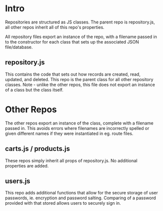 # Intro

Repositories are structured as JS classes. The parent repo is repository.js, all other repos inherit all of this repo's properties.

All repository files export an instance of the repo, with a filename passed in to the constructor for each class that sets up the associated JSON file/database.

## repository.js

This contains the code that sets out how records are created, read, updated, and deleted. This repo is the parent class for all other repository classes. Note - unlike the other repos, this file does not export an instance of a class but the class itself.

# Other Repos

The other repos export an instance of the class, complete with a filename passed in. This avoids errors where filenames are incorrectly spelled or given different names if they were instantiated in eg. route files.

## carts.js / products.js

These repos simply inherit all props of repository.js. No additional properties are added.

## users.js

This repo adds additional functions that allow for the secure storage of user passwords, ie. encryption and password salting. Comparing of a password provided with that stored allows users to securely sign in.
